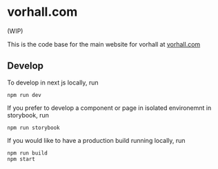 # vorhall.com

(WIP)

This is the code base for the main website for vorhall at [vorhall.com](https://www.vorhall.com)

## Develop

To develop in next js locally, run

```
npm run dev
```

If you prefer to develop a component or page in isolated environemnt in storybook, run

```
npm run storybook
```

If you would like to have a production build running locally, run

```
npm run build
npm start
```